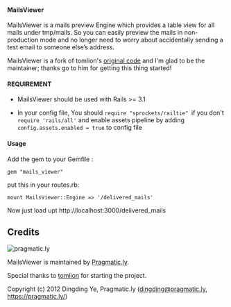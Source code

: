 #### MailsViewer ####

   MailsViewer is a mails preview Engine which provides a table view for all mails under tmp/mails. So you can easily preview the mails
   in non-production mode and no longer need to worry about accidentally sending a test email to someone else’s address.

   MailsViewer is a fork of tomlion's [original code](https://github.com/tomlion/mails_viewer) and I'm glad to be
   the maintainer; thanks go to him for getting this thing started!

#### REQUIREMENT ####

* MailsViewer should be used with Rails >= 3.1

* In your config file, You should `require "sprockets/railtie" `if you don't `require 'rails/all'`
and enable assets pipeline by adding `config.assets.enabled = true` to config file

#### Usage ####

Add the gem to your Gemfile :

    gem "mails_viewer"

put this in your routes.rb:

    mount MailsViewer::Engine => '/delivered_mails'

Now just load upt http://localhost:3000/delivered_mails

Credits
-------

![pragmatic.ly](https://pragmatic.ly/assets/vlogo.png)

MailsViewer is maintained by [Pragmatic.ly](https://pragmatic.ly/ "Pragmatic.ly").

Special thanks to [tomlion](https://github.com/tomlion) for starting the project.

Copyright (c) 2012 Dingding Ye, Pragmatic.ly (dingding@pragmatic.ly, https://pragmatic.ly/)
